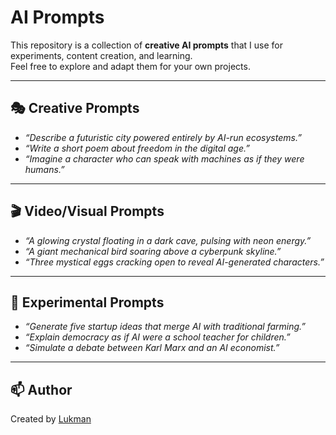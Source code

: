 # AI Prompts  

This repository is a collection of **creative AI prompts** that I use for experiments, content creation, and learning.  
Feel free to explore and adapt them for your own projects.  

---

## 🎭 Creative Prompts  
- *“Describe a futuristic city powered entirely by AI-run ecosystems.”*  
- *“Write a short poem about freedom in the digital age.”*  
- *“Imagine a character who can speak with machines as if they were humans.”*  

---

## 🎬 Video/Visual Prompts  
- *“A glowing crystal floating in a dark cave, pulsing with neon energy.”*  
- *“A giant mechanical bird soaring above a cyberpunk skyline.”*  
- *“Three mystical eggs cracking open to reveal AI-generated characters.”*  

---

## 🧪 Experimental Prompts  
- *“Generate five startup ideas that merge AI with traditional farming.”*  
- *“Explain democracy as if AI were a school teacher for children.”*  
- *“Simulate a debate between Karl Marx and an AI economist.”*  

---

## 📫 Author  
Created by [Lukman](https://github.com/Lukmansr)  
